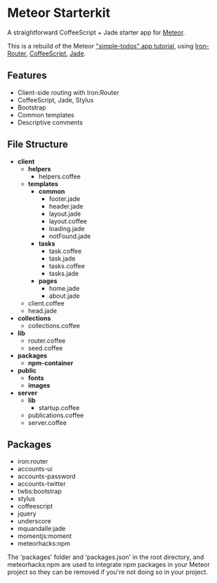# Meteor Starterkit

A straightforward CoffeeScript + Jade starter app for [Meteor](http://meteor.com).

This is a rebuild of the Meteor ["simple-todos" app tutorial](http://www.meteor.com/try), using [Iron-Router](https://github.com/EventedMind/iron-router), [CoffeeScript](http://coffeescript.org), [Jade](http://jade-lang.com/).

## Features

- Client-side routing with Iron:Router
- CoffeeScript, Jade, Stylus
- Bootstrap
- Common templates
- Descriptive comments

## File Structure

- **client**
	- **helpers**
		- helpers.coffee
	- **templates**
		- **common**
			- footer.jade
			- header.jade
			- layout.jade
		    - layout.coffee
			- loading.jade
			- notFound.jade
		- **tasks**
			- task.coffee
			- task.jade
			- tasks.coffee
			- tasks.jade
		- **pages**
			- home.jade
			- about.jade
	- client.coffee
	- head.jade
- **collections**
	- collections.coffee
- **lib**
	- router.coffee
	- seed.coffee
- **packages**
	- **npm-container**
- **public**
    - **fonts**
    - **images**
- **server**
    - **lib**
        - startup.coffee
	- publications.coffee
	- server.coffee

## Packages

- iron:router
- accounts-ui
- accounts-password
- accounts-twitter
- twbs:bootstrap
- stylus
- coffeescript
- jquery
- underscore
- mquandalle:jade
- momentjs:moment
- meteorhacks:npm

The 'packages' folder and 'packages.json' in the root directory, and meteorhacks:npm are used to integrate npm packages in your Meteor project so they can be removed if you're not doing so in your project.